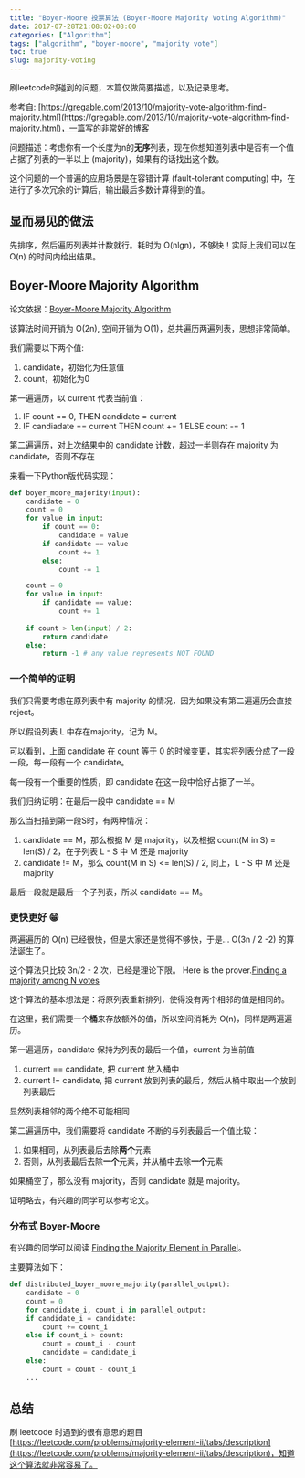 ```yaml
---
title: "Boyer-Moore 投票算法 (Boyer-Moore Majority Voting Algorithm)"
date: 2017-07-28T21:08:02+08:00
categories: ["Algorithm"]
tags: ["algorithm", "boyer-moore", "majority vote"]
toc: true
slug: majority-voting
---
```


刷leetcode时碰到的问题，本篇仅做简要描述，以及记录思考。

参考自: [https://gregable.com/2013/10/majority-vote-algorithm-find-majority.html](https://gregable.com/2013/10/majority-vote-algorithm-find-majority.html)，一篇写的非常好的博客

问题描述：考虑你有一个长度为n的**无序**列表，现在你想知道列表中是否有一个值占据了列表的一半以上 (majority)，如果有的话找出这个数。

这个问题的一个普遍的应用场景是在容错计算 (fault-tolerant computing) 中，在进行了多次冗余的计算后，输出最后多数计算得到的值。

<!--more-->

## 显而易见的做法

先排序，然后遍历列表并计数就行。耗时为 O(nlgn)，不够快！实际上我们可以在 O(n) 的时间内给出结果。

## Boyer-Moore Majority Algorithm

论文依据：[Boyer-Moore Majority Algorithm](http://www.cs.rug.nl/~wim/pub/whh348.pdf)

该算法时间开销为 O(2n), 空间开销为 O(1)，总共遍历两遍列表，思想非常简单。

我们需要以下两个值:

1. candidate，初始化为任意值
2. count，初始化为0

第一遍遍历，以 current 代表当前值：

1. IF count == 0, THEN candidate = current
2. IF candiadate == current THEN count += 1 ELSE count -= 1

第二遍遍历，对上次结果中的 candidate 计数，超过一半则存在 majority 为 candidate，否则不存在

来看一下Python版代码实现：

```python
def boyer_moore_majority(input):
    candidate = 0
    count = 0
    for value in input:
        if count == 0:
            candidate = value
        if candidate == value
            count += 1
        else:
            count -= 1

    count = 0
    for value in input:
        if candidate == value:
            count += 1
    
    if count > len(input) / 2:
        return candidate
    else:
        return -1 # any value represents NOT FOUND
```

### 一个简单的证明

我们只需要考虑在原列表中有 majority 的情况，因为如果没有第二遍遍历会直接 reject。

所以假设列表 L 中存在majority，记为 M。

可以看到，上面 candidate 在 count 等于 0 的时候变更，其实将列表分成了一段一段，每一段有一个 candidate。

每一段有一个重要的性质，即 candidate 在这一段中恰好占据了一半。

我们归纳证明：在最后一段中 candidate == M

那么当扫描到第一段S时，有两种情况：

1. candidate == M，那么根据 M 是 majority，以及根据 count(M in S) = len(S) / 2，在子列表 L - S 中 M 还是 majority
2. candidate != M，那么 count(M in S) <= len(S) / 2, 同上，L - S 中 M 还是 majority

最后一段就是最后一个子列表，所以 candidate == M。

### 更快更好 😁

两遍遍历的 O(n) 已经很快，但是大家还是觉得不够快，于是... O(3n / 2 -2) 的算法诞生了。

这个算法只比较 3n/2 - 2 次，已经是理论下限。 Here is the prover.[Finding a majority among N votes](http://www.cs.yale.edu/publications/techreports/tr252.pdf)

这个算法的基本想法是：将原列表重新排列，使得没有两个相邻的值是相同的。

在这里，我们需要一个**桶**来存放额外的值，所以空间消耗为 O(n)，同样是两遍遍历。

第一遍遍历，candidate 保持为列表的最后一个值，current 为当前值

1. current == candidate, 把 current 放入桶中
2. current != candidate, 把 current 放到列表的最后，然后从桶中取出一个放到列表最后

显然列表相邻的两个绝不可能相同

第二遍遍历中，我们需要将 candidate 不断的与列表最后一个值比较：

1. 如果相同，从列表最后去除**两个**元素
2. 否则，从列表最后去除**一个**元素，并从桶中去除**一个**元素

如果桶空了，那么没有 majority，否则 candidate 就是 majority。

证明略去，有兴趣的同学可以参考论文。


### 分布式 Boyer-Moore

有兴趣的同学可以阅读 [Finding the Majority Element in Parallel](http://www.crm.umontreal.ca/pub/Rapports/3300-3399/3302.pdf)。

主要算法如下：

```python
def distributed_boyer_moore_majority(parallel_output):
    candidate = 0
    count = 0
    for candidate_i, count_i in parallel_output:
    if candidate_i = candidate:
        count += count_i
    else if count_i > count:
        count = count_i - count
        candidate = candidate_i
    else:
        count = count - count_i
    ...
```

## 总结

刷 leetcode 时遇到的很有意思的题目 [https://leetcode.com/problems/majority-element-ii/tabs/description](https://leetcode.com/problems/majority-element-ii/tabs/description)，知道这个算法就非常容易了。



